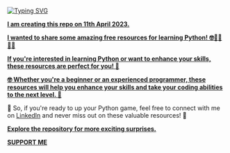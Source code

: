 <p align="left">
<a href="https://github.com/creativepuru">
<img src="https://readme-typing-svg.demolab.com?font=Calibri&size=24&duration=1000&pause=100&multiline=true&width=500&height=100&lines=Python+Basics;Hi+I+am+Purushottam;This+is+my+very+first+Github+Repository" alt="Typing SVG" />
</a>
<br/>
</p>

<p align="left">
<a href="https://github.com/creativepuru">
<b>
I am creating this repo on 11th April 2023.

I wanted to share some amazing free resources for learning Python! 🤓👨‍🎓👩‍🎓

If you're interested in learning Python or want to enhance your skills, these resources are perfect for you! 🚀

🤓 Whether you're a beginner or an experienced programmer, these resources will help you enhance your skills and take your coding abilities to the next level. 💪

</b> </a> </p>

💪 So, if you're ready to up your Python game, feel free to connect with me on <a href="https://www.linkedin.com/in/creativepuru/">LinkedIn</a> and never miss out on these valuable resources! 🚀

<b>
<a href="https://github.com/creativepuru?tab=repositories">Explore the repository for more exciting surprises.</a>

<a href="https://www.buymeacoffee.com/creativepuru">SUPPORT ME</a>

</b>